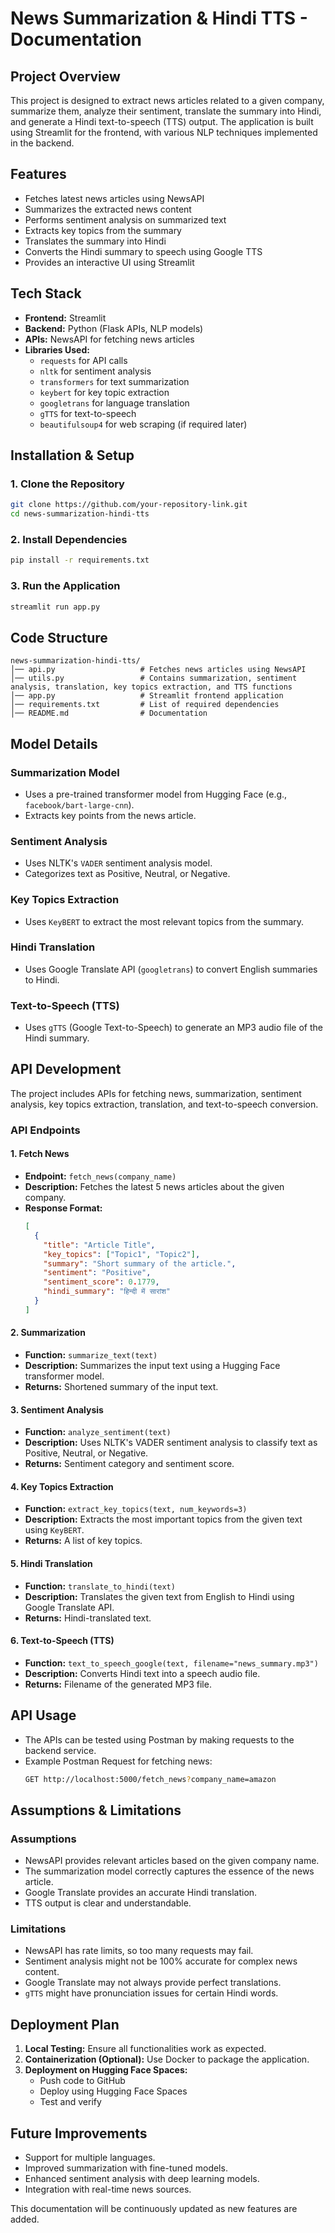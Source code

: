 
# News Summarization & Hindi TTS - Documentation

## Project Overview
This project is designed to extract news articles related to a given company, summarize them, analyze their sentiment, translate the summary into Hindi, and generate a Hindi text-to-speech (TTS) output. The application is built using Streamlit for the frontend, with various NLP techniques implemented in the backend.

## Features
- Fetches latest news articles using NewsAPI
- Summarizes the extracted news content
- Performs sentiment analysis on summarized text
- Extracts key topics from the summary
- Translates the summary into Hindi
- Converts the Hindi summary to speech using Google TTS
- Provides an interactive UI using Streamlit

## Tech Stack
- **Frontend:** Streamlit
- **Backend:** Python (Flask APIs, NLP models)
- **APIs:** NewsAPI for fetching news articles
- **Libraries Used:**
  - `requests` for API calls
  - `nltk` for sentiment analysis
  - `transformers` for text summarization
  - `keybert` for key topic extraction
  - `googletrans` for language translation
  - `gTTS` for text-to-speech
  - `beautifulsoup4` for web scraping (if required later)

## Installation & Setup
### 1. Clone the Repository
```sh
git clone https://github.com/your-repository-link.git
cd news-summarization-hindi-tts
```
### 2. Install Dependencies
```sh
pip install -r requirements.txt
```
### 3. Run the Application
```sh
streamlit run app.py
```

## Code Structure
```
news-summarization-hindi-tts/
│── api.py                   # Fetches news articles using NewsAPI
│── utils.py                 # Contains summarization, sentiment analysis, translation, key topics extraction, and TTS functions
│── app.py                   # Streamlit frontend application
│── requirements.txt         # List of required dependencies
│── README.md                # Documentation
```

## Model Details
### **Summarization Model**
- Uses a pre-trained transformer model from Hugging Face (e.g., `facebook/bart-large-cnn`).
- Extracts key points from the news article.

### **Sentiment Analysis**
- Uses NLTK's `VADER` sentiment analysis model.
- Categorizes text as Positive, Neutral, or Negative.

### **Key Topics Extraction**
- Uses `KeyBERT` to extract the most relevant topics from the summary.

### **Hindi Translation**
- Uses Google Translate API (`googletrans`) to convert English summaries to Hindi.

### **Text-to-Speech (TTS)**
- Uses `gTTS` (Google Text-to-Speech) to generate an MP3 audio file of the Hindi summary.

## API Development
The project includes APIs for fetching news, summarization, sentiment analysis, key topics extraction, translation, and text-to-speech conversion.

### API Endpoints
#### **1. Fetch News**
- **Endpoint:** `fetch_news(company_name)`
- **Description:** Fetches the latest 5 news articles about the given company.
- **Response Format:**
  ```json
  [
    {
      "title": "Article Title",
      "key_topics": ["Topic1", "Topic2"],
      "summary": "Short summary of the article.",
      "sentiment": "Positive",
      "sentiment_score": 0.1779,
      "hindi_summary": "हिन्दी में सारांश"
    }
  ]
  ```

#### **2. Summarization**
- **Function:** `summarize_text(text)`
- **Description:** Summarizes the input text using a Hugging Face transformer model.
- **Returns:** Shortened summary of the input text.

#### **3. Sentiment Analysis**
- **Function:** `analyze_sentiment(text)`
- **Description:** Uses NLTK's VADER sentiment analysis to classify text as Positive, Neutral, or Negative.
- **Returns:** Sentiment category and sentiment score.

#### **4. Key Topics Extraction**
- **Function:** `extract_key_topics(text, num_keywords=3)`
- **Description:** Extracts the most important topics from the given text using `KeyBERT`.
- **Returns:** A list of key topics.

#### **5. Hindi Translation**
- **Function:** `translate_to_hindi(text)`
- **Description:** Translates the given text from English to Hindi using Google Translate API.
- **Returns:** Hindi-translated text.

#### **6. Text-to-Speech (TTS)**
- **Function:** `text_to_speech_google(text, filename="news_summary.mp3")`
- **Description:** Converts Hindi text into a speech audio file.
- **Returns:** Filename of the generated MP3 file.

## API Usage
- The APIs can be tested using Postman by making requests to the backend service.
- Example Postman Request for fetching news:
  ```sh
  GET http://localhost:5000/fetch_news?company_name=amazon
  ```

## Assumptions & Limitations
### **Assumptions**
- NewsAPI provides relevant articles based on the given company name.
- The summarization model correctly captures the essence of the news article.
- Google Translate provides an accurate Hindi translation.
- TTS output is clear and understandable.

### **Limitations**
- NewsAPI has rate limits, so too many requests may fail.
- Sentiment analysis might not be 100% accurate for complex news content.
- Google Translate may not always provide perfect translations.
- `gTTS` might have pronunciation issues for certain Hindi words.

## Deployment Plan
1. **Local Testing:** Ensure all functionalities work as expected.
2. **Containerization (Optional):** Use Docker to package the application.
3. **Deployment on Hugging Face Spaces:**
   - Push code to GitHub
   - Deploy using Hugging Face Spaces
   - Test and verify

## Future Improvements
- Support for multiple languages.
- Improved summarization with fine-tuned models.
- Enhanced sentiment analysis with deep learning models.
- Integration with real-time news sources.


This documentation will be continuously updated as new features are added.

